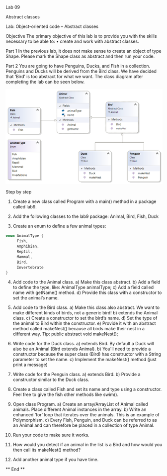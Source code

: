 Lab 09

Abstract classes
 
Lab: Object-oriented code – Abstract classes

Objective 
The primary objective of this lab is to provide you with the skills necessary to be able to:
•	create and work with abstract classes.

Part 1
In the previous lab, it does not make sense to create an object of type Shape.
Please mark the Shape class as abstract and then run your code. 

Part 2
You are going to have Penguins, Ducks, and Fish in a collection. 
Penguins and Ducks will be derived from the Bird class. We have decided that ‘Bird’ is too abstract for what we want.
The class diagram after completing the lab can be seen below. 

 ![alt text](image.png)

Step by step
1. Create a new class called Program with a main() method in a package called lab9.

2. Add the following classes to the lab9 package:
Animal, 
Bird, 
Fish, 
Duck

3. Create an enum to define a few animal types:
```java
enum AnimalType {
	 Fish,
	 Amphibian,
	 Reptil,
	 Mammal,
	 Bird,
	 Invertebrate
}
```
4. Add code to the Animal class.
a)	Make this class abstract.
b)	Add a field to define the type, like:
AnimalType animalType;
c)	Add a field called name with getName() method.
d)	Provide this class with a constructor to set the animal’s name.

5. Add code to the Bird class. 
a)	Make this class also abstract.
We want to make different kinds of birds, not a generic bird!
b)	extends the Animal class.
c)	Create a constructor to set the bird’s name. 
d)	Set the type of the animal to Bird within the constructor.
e)	Provide it with an abstract method called makeNest() because all birds make their nest in a different way. 
Tip: public abstract void makeNest();


6. Write code for the Duck class.
a)	extends Bird.
By default a Duck will also be an Animal (Bird extends Animal).
b)	You'll need to provide a constructor because the super class (Bird) has constructor with a String parameter to set the name.
c)	Implement the makeNest() method (just print a message)

7. Write code for the Penguin class.
a)	extends Bird.
b)	Provide a constructor similar to the Duck class.

8. Create a class called Fish and set its name and type using a constructor.
Feel free to give the fish other methods like swim().

9. Open class Program. 
a)	Create an array/ArrayList of Animal called animals.
Place different Animal instances in the array.
b)	Write an enhanced ‘for’ loop that iterates over the animals.
This is an example of Polymorphism. 
c)	Every Fish, Penguin, and Duck can be referred to as an Animal and can therefore be placed in a collection of type Animal.
10. Run your code to make sure it works.
11. How would you detect if an animal in the list is a Bird and how would you then call its makeNest() method?
12. Add another animal type if you have time.

** End **
 

